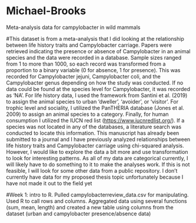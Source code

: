 # Michael-Brooks
Meta-analysis data for campylobacter in wild mammals

#This dataset is from a meta-analysis that I did looking at the relationship between life history traits and 
Campylobacter carriage. Papers were retrieved indicating the presence or absence of Campylobacter in 
an animal species and the data were recorded in a database. Sample sizes ranged from 1 to more than 
1000, so each record was transformed from a proportion to a binary variable (0 for absence, 1 for 
presence). This was recorded for Campylobacter jejuni, Campylobacter coli, and the Campylobacter 
genus depending on how the study was conducted. If no data could be found at the species level for 
Campylobacter, it was recorded as ‘NA’. For life history data, I used the framework from Santini et al. 
(2019) to assign the animal species to urban ‘dweller’, ‘avoider’, or ‘visitor’. For trophic level and 
sociality, I utilized the PanTHERIA database (Jones et al. 2009) to assign an animal species to a category. 
Finally, for human consumption I utilized the IUCN red list (https://www.iucnredlist.org/). If a species 
was not located in any of the databases, a literature search was conducted to locate this information. 
This manuscript has already been submitted to a journal and I have previously analyzed relationships 
between life history traits and Campylobacter carriage using chi-squared analysis. However, I would like 
to explore the data a bit more and use transformation to look for interesting patterns. As all of my data 
are categorical currently, I will likely have to do something to it to make the analyses work. If this is not 
feasible, I will look for some other data from a public repository. I don’t currently have data for my 
proposed thesis topic unfortunately because I have not made it out to the field yet

#Week 1: intro to R. Pulled campylobacterreview_data.csv for manipulating. Used R to call rows and columns. Aggregated data using several functions (sum, mean, length) and created a new table using columns from the dataset (urban and campylobacter presence/absence data)